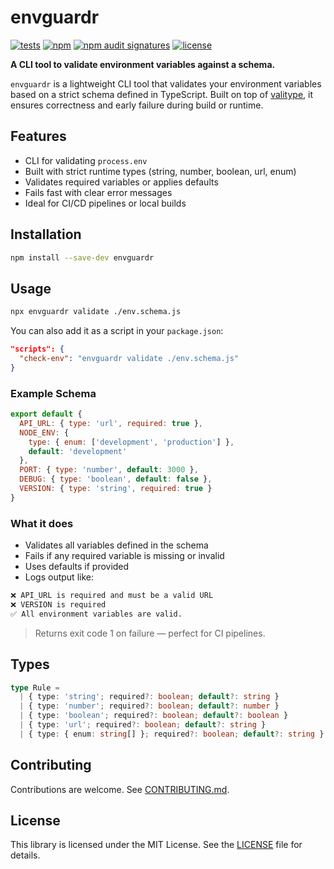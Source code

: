 # envguardr

[![tests](https://github.com/fontebasso/envguardr/actions/workflows/tests.yml/badge.svg)](https://github.com/fontebasso/envguardr/actions/workflows/tests.yml)
[![npm](https://img.shields.io/npm/v/envguardr)](https://www.npmjs.com/package/envguardr)
[![npm audit signatures](https://img.shields.io/badge/npm%20audit-signed%20%26%20attested-brightgreen?logo=npm)](https://docs.npmjs.com/generating-provenance-statements)
[![license](https://img.shields.io/npm/l/envguardr)](LICENSE)

**A CLI tool to validate environment variables against a schema.**

`envguardr` is a lightweight CLI tool that validates your environment variables based on a strict schema defined in TypeScript. Built on top of [valitype](https://www.npmjs.com/package/valitype), it ensures correctness and early failure during build or runtime.

## Features

- CLI for validating `process.env`
- Built with strict runtime types (string, number, boolean, url, enum)
- Validates required variables or applies defaults
- Fails fast with clear error messages
- Ideal for CI/CD pipelines or local builds

## Installation

```bash
npm install --save-dev envguardr
```

## Usage

```bash
npx envguardr validate ./env.schema.js
```

You can also add it as a script in your `package.json`:

```json
"scripts": {
  "check-env": "envguardr validate ./env.schema.js"
}
```

### Example Schema

```js
export default {
  API_URL: { type: 'url', required: true },
  NODE_ENV: {
    type: { enum: ['development', 'production'] },
    default: 'development'
  },
  PORT: { type: 'number', default: 3000 },
  DEBUG: { type: 'boolean', default: false },
  VERSION: { type: 'string', required: true }
}
```

### What it does

- Validates all variables defined in the schema
- Fails if any required variable is missing or invalid
- Uses defaults if provided
- Logs output like:

```bash
❌ API_URL is required and must be a valid URL
❌ VERSION is required
✅ All environment variables are valid.
```

> Returns exit code 1 on failure — perfect for CI pipelines.

## Types

```ts
type Rule =
  | { type: 'string'; required?: boolean; default?: string }
  | { type: 'number'; required?: boolean; default?: number }
  | { type: 'boolean'; required?: boolean; default?: boolean }
  | { type: 'url'; required?: boolean; default?: string }
  | { type: { enum: string[] }; required?: boolean; default?: string }
```

## Contributing

Contributions are welcome. See [CONTRIBUTING.md](CONTRIBUTING.md).

## License

This library is licensed under the MIT License. See the [LICENSE](LICENSE) file for details.
